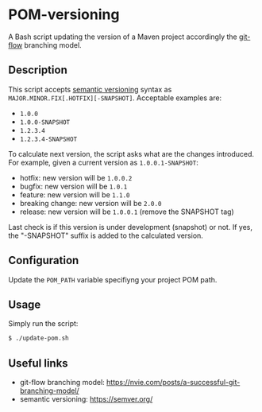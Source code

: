 # POM-versioning
A Bash script updating the version of a Maven project accordingly the [git-flow](https://nvie.com/posts/a-successful-git-branching-model/) branching model.

## Description
This script accepts [semantic versioning](https://semver.org/) syntax as `MAJOR.MINOR.FIX[.HOTFIX][-SNAPSHOT]`. Acceptable examples are:
- `1.0.0`
- `1.0.0-SNAPSHOT`
- `1.2.3.4`
- `1.2.3.4-SNAPSHOT`

To calculate next version, the script asks what are the changes introduced. For example, given a current
version as `1.0.0.1-SNAPSHOT`:
- hotfix: new version will be `1.0.0.2`
- bugfix: new version will be `1.0.1`
- feature: new version will be `1.1.0`
- breaking change: new version will be `2.0.0`
- release: new version will be `1.0.0.1` (remove the SNAPSHOT tag)

Last check is if this version is under development (snapshot) or not. If yes, the "-SNAPSHOT" suffix is added
to the calculated version.

## Configuration
Update the `POM_PATH` variable specifiyng your project POM path.

## Usage
Simply run the script:
```bash
$ ./update-pom.sh

```

## Useful links
- git-flow branching model: https://nvie.com/posts/a-successful-git-branching-model/
- semantic versioning: https://semver.org/